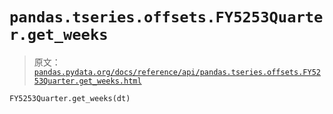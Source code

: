 # `pandas.tseries.offsets.FY5253Quarter.get_weeks`

> 原文：[`pandas.pydata.org/docs/reference/api/pandas.tseries.offsets.FY5253Quarter.get_weeks.html`](https://pandas.pydata.org/docs/reference/api/pandas.tseries.offsets.FY5253Quarter.get_weeks.html)

```py
FY5253Quarter.get_weeks(dt)
```
